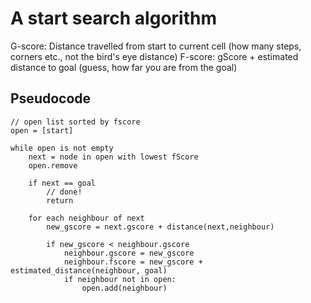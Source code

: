 # A start search algorithm

G-score: Distance travelled from start to current cell (how many steps, corners etc., not the bird's eye distance)
F-score: gScore + estimated distance to goal (guess, how far you are from the goal)


## Pseudocode 
````
// open list sorted by fscore
open = [start]

while open is not empty 
    next = node in open with lowest fScore 
    open.remove 

    if next == goal
        // done! 
        return 

    for each neighbour of next 
        new_gscore = next.gscore + distance(next,neighbour)

        if new_gscore < neighbour.gscore
            neighbour.gscore = new_gscore
            neighbour.fscore = new_gscore + estimated_distance(neighbour, goal)
            if neighbour not in open:
                open.add(neighbour)
````
            

